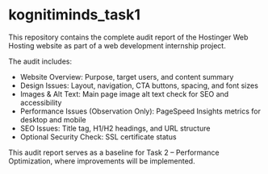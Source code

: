 # kognitiminds_task1
This repository contains the complete audit report of the Hostinger Web Hosting website as part of a web development internship project. 

The audit includes:

- Website Overview: Purpose, target users, and content summary
- Design Issues: Layout, navigation, CTA buttons, spacing, and font sizes
- Images & Alt Text: Main page image alt text check for SEO and accessibility
- Performance Issues (Observation Only): PageSpeed Insights metrics for desktop and mobile
- SEO Issues: Title tag, H1/H2 headings, and URL structure
- Optional Security Check: SSL certificate status

This audit report serves as a baseline for Task 2 – Performance Optimization, where improvements will be implemented.

